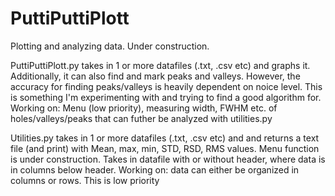 # PuttiPuttiPlott
Plotting and analyzing data. Under construction.

PuttiPuttiPlott.py takes in 1 or more datafiles (.txt, .csv etc) and graphs it. Additionally, it can also find and mark peaks and valleys.
However, the accuracy for finding peaks/valleys is heavily dependent on noice level. This is something I'm experimenting with and trying to find a good algorithm for.
Working on: Menu (low priority), measuring width, FWHM etc. of holes/valleys/peaks that can futher be analyzed with utilities.py

Utilities.py takes in 1 or more datafiles (.txt, .csv etc) and and returns a text file (and print) with Mean, max, min, STD, RSD, RMS values.
Menu function is under construction. Takes in datafile with or without header, where data is in columns below header.
Working on: data can either be organized in columns or rows. This is low priority
